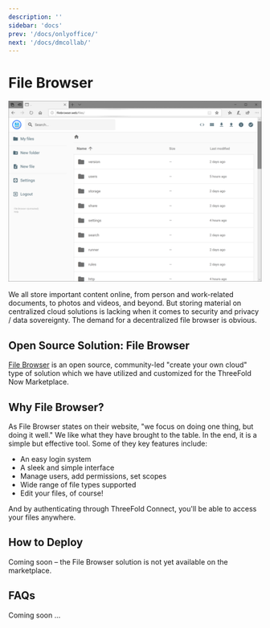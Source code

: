 ```yaml
---
description: ''
sidebar: 'docs'
prev: '/docs/onlyoffice/'
next: '/docs/dmcollab/'
---
```


# File Browser

![](./img/filebrowser.png)

We all store important content online, from person and work-related documents, to photos and videos, and beyond. But storing material on centralized cloud solutions is lacking when it comes to security and privacy / data sovereignty. The demand for a decentralized file browser is obvious.

## Open Source Solution: File Browser

[File Browser](https://filebrowser.org/) is an open source, community-led "create your own cloud" type of solution which we have utilized and customized for the ThreeFold Now Marketplace.

## Why File Browser?

As File Browser states on their website, "we focus on doing one thing, but doing it well." We like what they have brought to the table. In the end, it is a simple but effective tool. Some of they key features include:

- An easy login system
- A sleek and simple interface
- Manage users, add permissions, set scopes
- Wide range of file types supported
- Edit your files, of course!

And by authenticating through ThreeFold Connect, you'll be able to access your files anywhere.

## How to Deploy

Coming soon – the File Browser solution is not yet available on the marketplace.

## FAQs

Coming soon ...